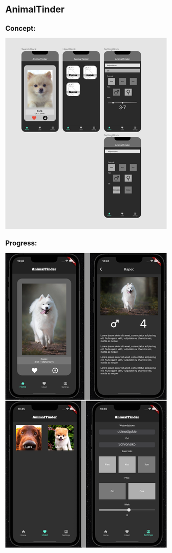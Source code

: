 # AnimalTinder

<h2>Concept:</h2>
<img src="readme/concept2.png">

<h2>Progress:</h2>
<img src="readme/searchdesc.png">
<img src="readme/likedsetting.png">


